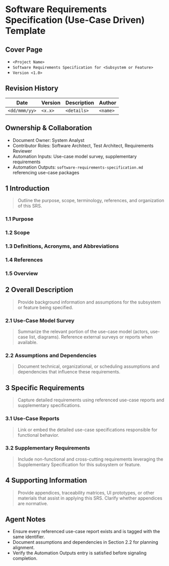 # Software Requirements Specification (Use-Case Driven) Template

## Cover Page
- `<Project Name>`
- `Software Requirements Specification for <Subsystem or Feature>`
- `Version <1.0>`

## Revision History
| Date | Version | Description | Author |
| --- | --- | --- | --- |
| `<dd/mmm/yy>` | `<x.x>` | `<details>` | `<name>` |

## Ownership & Collaboration
- Document Owner: System Analyst
- Contributor Roles: Software Architect, Test Architect, Requirements Reviewer
- Automation Inputs: Use-case model survey, supplementary requirements
- Automation Outputs: `software-requirements-specification.md` referencing use-case packages

## 1 Introduction
> Outline the purpose, scope, terminology, references, and organization of this SRS.

### 1.1 Purpose
### 1.2 Scope
### 1.3 Definitions, Acronyms, and Abbreviations
### 1.4 References
### 1.5 Overview

## 2 Overall Description
> Provide background information and assumptions for the subsystem or feature being specified.

### 2.1 Use-Case Model Survey
> Summarize the relevant portion of the use-case model (actors, use-case list, diagrams). Reference external surveys or reports when available.

### 2.2 Assumptions and Dependencies
> Document technical, organizational, or scheduling assumptions and dependencies that influence these requirements.

## 3 Specific Requirements
> Capture detailed requirements using referenced use-case reports and supplementary specifications.

### 3.1 Use-Case Reports
> Link or embed the detailed use-case specifications responsible for functional behavior.

### 3.2 Supplementary Requirements
> Include non-functional and cross-cutting requirements leveraging the Supplementary Specification for this subsystem or feature.

## 4 Supporting Information
> Provide appendices, traceability matrices, UI prototypes, or other materials that assist in applying this SRS. Clarify whether appendices are normative.

## Agent Notes
- Ensure every referenced use-case report exists and is tagged with the same identifier.
- Document assumptions and dependencies in Section 2.2 for planning alignment.
- Verify the Automation Outputs entry is satisfied before signaling completion.
